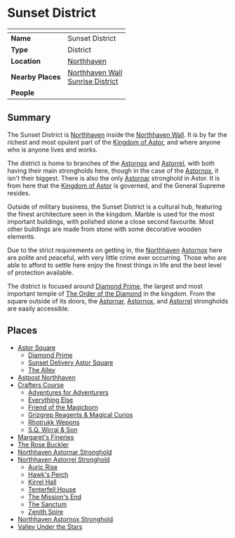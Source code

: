 # Sunset District

| []() | |
| --- | --- |
| **Name** | Sunset District |
| **Type** | District |
| **Location** | [Northhaven](../cities/northhaven.md) |
| **Nearby Places** | [Northhaven Wall](../structures/northhaven-wall.md)<br>[Sunrise District](sunrise-district.md) |
| **People** | |

## Summary

The Sunset District is [Northhaven](../cities/northhaven.md) inside the [Northhaven Wall](../structures/northhaven-wall.md). It is by far the richest and most opulent part of the [Kingdom of Astor](../../civilisations/kingdom-of-astor/kingdom-of-astor.md), and where anyone who is anyone lives and works.

The district is home to branches of the [Astornox](../../organisations/government/astornox/astornox.md) and [Astorrel](../../organisations/government/astorrel/astorrel.md), with both having their main strongholds here, though in the case of the [Astornox](../../organisations/government/astornox/astornox.md), it isn't their biggest. There is also the only [Astornar](../../organisations/government/astornar.md) stronghold in Astor. It is from here that the [Kingdom of Astor](../../civilisations/kingdom-of-astor/kingdom-of-astor.md) is governed, and the General Supreme resides.

Outside of military business, the Sunset District is a cultural hub, featuring the finest architecture seen in the kingdom. Marble is used for the most important buildings, with polished stone a close second favourite. Most other buildings are made from stone with some decorative wooden elements.

Due to the strict requirements on getting in, the [Northhaven](../cities/northhaven.md) [Astornox](../../organisations/government/astornox/astornox.md) here are polite and peaceful, with very little crime ever occurring. Those who are able to afford to settle here enjoy the finest things in life and the best level of protection available.

The district is focused around [Diamond Prime](../buildings/temples/diamond-prime.md), the largest and most important temple of [The Order of the Diamond](../../organisations/the-order-of-the-diamond.md) in the kingdom. From the square outside of its doors, the [Astornar](../../organisations/government/astornar.md), [Astornox](../../organisations/government/astornox/astornox.md), and [Astorrel](../../organisations/government/astorrel/astorrel.md) strongholds are easily accessible.

## Places

- [Astor Square](../structures/astor-square.md)
  - [Diamond Prime](../buildings/temples/diamond-prime.md)
  - [Sunset Delivery Astor Square](../buildings/shops/sunset-delivery-astor-square.md)
  - [The Alley](../buildings/shops/the-alley.md)
- [Astpost Northhaven](../buildings/shops/astpost-northhaven.md)
- [Crafters Course](../streets/crafters-course.md)
  - [Adventures for Adventurers](../buildings/shops/adventures-for-adventurers.md)
  - [Everything Else](../buildings/shops/everything-else.md)
  - [Friend of the Magicborn](../buildings/shops/friend-of-the-magicborn.md)
  - [Grizgrep Reagents & Magical Curios](../buildings/shops/grizgrep-reagents-and-magical-curios.md)
  - [Rhotrukk Wepons](../buildings/shops/rhotrukk-wepons.md)
  - [S.Q. Wirral & Son](../buildings/shops/sq-wirral-and-son.md)
- [Margaret's Fineries](../buildings/shops/margarets-fineries.md)
- [The Rose Buckler](../buildings/inns-taverns/the-rose-buckler.md)
- [Northhaven Astornar Stronghold](../strongholds/northhaven-astornar-stronghold.md)
- [Northhaven Astorrel Stronghold](../strongholds/northhaven-astorrel-stronghold.md)
  - [Auric Rise](../buildings/auric-rise.md)
  - [Hawk's Perch](../buildings/hawks-perch.md)
  - [Kirrel Hall](../buildings/kirrel-hall.md)
  - [Tenterfell House](../buildings/tenterfell-house.md)
  - [The Mission's End](../buildings/inns-taverns/the-missions-end.md)
  - [The Sanctum](../buildings/the-sanctum.md)
  - [Zenith Spire](../buildings/zenith-spire.md)
- [Northhaven Astornox Stronghold](../strongholds/northhaven-astornox-stronghold.md)
- [Valley Under the Stars](../buildings/inns-taverns/valley-under-the-stars.md)
